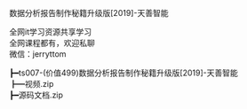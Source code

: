 数据分析报告制作秘籍升级版[2019]-天善智能

全网it学习资源共享学习<br>全网课程都有，欢迎私聊<br>微信：jerryttom<br>

┣━ts007-(价值499)数据分析报告制作秘籍升级版[2019]-天善智能<br> ┣━视频.zip<br> ┣━源码文档.zip